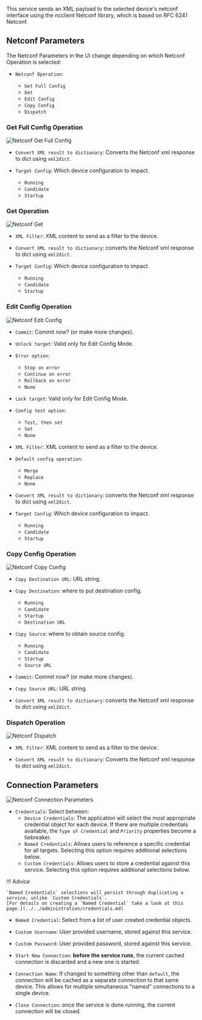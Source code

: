 This service sends an XML payload to the selected device's netconf interface
using the ncclient Netconf library, which is based on RFC 6241 Netconf.

## Netconf Parameters

The Netconf Parameters in the UI change depending on which Netconf Operation
is selected:

- `Netconf Operation`:

    - `Get Full Config`
    - `Get`
    - `Edit Config`
    - `Copy Config`
    - `Dispatch`

### Get Full Config Operation

![Netconf Get Full Config](../../_static/automation/service_types/netconf_getfullconfig.png)

- `Convert XML result to dictionary`: Converts the Netconf xml response to dict
  using `xml2dict`.

- `Target Config`: Which device configuration to impact.

    - `Running`
    - `Candidate`
    - `Startup`

### Get Operation

![Netconf Get](../../_static/automation/service_types/netconf_get.png)

- `XML Filter`: XML content to send as a filter to the device.

- `Convert XML result to dictionary`: converts the Netconf xml response to dict
  using `xml2dict`.

- `Target Config`: Which device configuration to impact.

    - `Running`
    - `Candidate`
    - `Startup`

### Edit Config Operation

![Netconf Edit Config](../../_static/automation/service_types/netconf_editconfig.png)

- `Commit`: Commit now? (or make more changes).

- `Unlock target`: Valid only for Edit Config Mode.

- `Error option`:

    - `Stop on error`
    - `Continue on error`
    - `Rollback on error`
    - `None`

- `Lock target`: Valid only for Edit Config Mode.

- `Config test option`: 

    - `Test, then set`
    - `Set`
    - `None`

- `XML Filter`: XML content to send as a filter to the device.   
 
- `Default config operation`:

    - `Merge`
    - `Replace`
    - `None`

- `Convert XML result to dictionary`: converts the Netconf xml response to dict
  using `xml2dict`.

- `Target Config`: Which device configuration to impact.

    - `Running`
    - `Candidate`
    - `Startup`
    
### Copy Config Operation

![Netconf Copy Config](../../_static/automation/service_types/netconf_copyconfig.png)

- `Copy Destination URL`: URL string.

- `Copy Destination`: where to put destination config.

    - `Running`
    - `Candidate`
    - `Startup`
    - `Destination URL`

- `Copy Source`: where to obtain source config.

    - `Running`
    - `Candidate`
    - `Startup`
    - `Source URL`
    
- `Commit`: Commit now? (or make more changes).
 
- `Copy Source URL`: URL string.

- `Convert XML result to dictionary`: converts the Netconf xml response to dict
  using `xml2dict`.

### Dispatch Operation

![Netconf Dispatch](../../_static/automation/service_types/netconf_dispatch.png)

- `XML Filter`: XML content to send as a filter to the device.

- `Convert XML result to dictionary`: Converts the Netconf xml response to dict
  using `xml2dict`.

## Connection Parameters

![Netconf Connection Parameters](../../_static/automation/service_types/netconf_connection_parameters.png)

- `Credentials`: Select between:
    - `Device Credentials`: The application will select the most appropriate credential
      object for each device. If there are multiple credentials available, the 
      `Type of Credential` and `Priority` properties become a tiebreaker.
    - `Named Credentials`: Allows users to reference a specific credential for all targets. Selecting this 
      option requires additional selections below.
    - `Custom Credentials`: Allows users to store a credential against this service. Selecting this 
      option requires additional selections below.
      
!!! Advice

    `Named Credentials` selections will persist through duplicating a service, unlike `Custom Credentials`. 
    [For details on creating a `Named Credential` take a look at this page.](../../administration/credentials.md) 

- `Named Credential`: Select from a list of user created credential objects. 
- `Custom Username`: User provided username, stored against this service.
- `Custom Password`: User provided password, stored against this service.

- `Start New Connection`: **before the service runs**, the current
  cached connection is discarded and a new one is started.
    
- `Connection Name`: If changed to something other than `default`, the
  connection will be cached as a separate connection to that same device.
  This allows for multiple simultaneous "named" connections to a single
  device.
    
- `Close Connection`: once the service is done running, the current
  connection will be closed.
